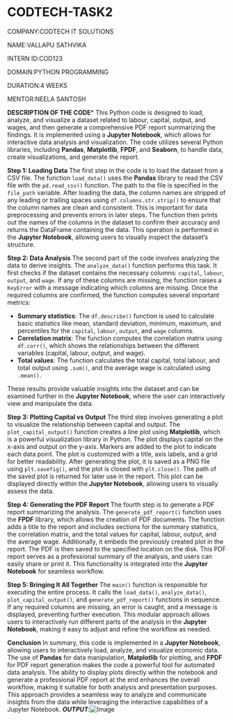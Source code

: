 # CODTECH-TASK2
COMPANY:CODTECH IT SOLUTIONS

NAME:VALLAPU SATHVIKA

INTERN ID:COD123

DOMAIN:PYTHON PROGRAMMING

DURATION:4 WEEKS

MENTOR:NEELA SANTOSH

**DESCRIPTION OF THE CODE***
This Python code is designed to load, analyze, and visualize a dataset related to labour, capital, output, and wages, and then generate a comprehensive PDF report summarizing the findings. It is implemented using a **Jupyter Notebook**, which allows for interactive data analysis and visualization. The code utilizes several Python libraries, including **Pandas**, **Matplotlib**, **FPDF**, and **Seaborn**, to handle data, create visualizations, and generate the report.

 **Step 1: Loading Data**
The first step in the code is to load the dataset from a CSV file. The function `load_data()` uses the **Pandas** library to read the CSV file with the `pd.read_csv()` function. The path to the file is specified in the `file_path` variable. After loading the data, the column names are stripped of any leading or trailing spaces using `df.columns.str.strip()` to ensure that the column names are clean and consistent. This is important for data preprocessing and prevents errors in later steps. The function then prints out the names of the columns in the dataset to confirm their accuracy and returns the DataFrame containing the data. This operation is performed in the **Jupyter Notebook**, allowing users to visually inspect the dataset’s structure.

 **Step 2: Data Analysis**
The second part of the code involves analyzing the data to derive insights. The `analyze_data()` function performs this task. It first checks if the dataset contains the necessary columns: `capital`, `labour`, `output`, and `wage`. If any of these columns are missing, the function raises a `KeyError` with a message indicating which columns are missing. Once the required columns are confirmed, the function computes several important metrics:
- **Summary statistics**: The `df.describe()` function is used to calculate basic statistics like mean, standard deviation, minimum, maximum, and percentiles for the `capital`, `labour`, `output`, and `wage` columns.
- **Correlation matrix**: The function computes the correlation matrix using `df.corr()`, which shows the relationships between the different variables (capital, labour, output, and wage).
- **Total values**: The function calculates the total capital, total labour, and total output using `.sum()`, and the average wage is calculated using `.mean()`.

These results provide valuable insights into the dataset and can be examined further in the **Jupyter Notebook**, where the user can interactively view and manipulate the data.

 **Step 3: Plotting Capital vs Output**
The third step involves generating a plot to visualize the relationship between capital and output. The `plot_capital_output()` function creates a line plot using **Matplotlib**, which is a powerful visualization library in Python. The plot displays capital on the x-axis and output on the y-axis. Markers are added to the plot to indicate each data point. The plot is customized with a title, axis labels, and a grid for better readability. After generating the plot, it is saved as a PNG file using `plt.savefig()`, and the plot is closed with `plt.close()`. The path of the saved plot is returned for later use in the report. This plot can be displayed directly within the **Jupyter Notebook**, allowing users to visually assess the data.

 **Step 4: Generating the PDF Report**
The fourth step is to generate a PDF report summarizing the analysis. The `generate_pdf_report()` function uses the **FPDF** library, which allows the creation of PDF documents. The function adds a title to the report and includes sections for the summary statistics, the correlation matrix, and the total values for capital, labour, output, and the average wage. Additionally, it embeds the previously created plot in the report. The PDF is then saved to the specified location on the disk. This PDF report serves as a professional summary of the analysis, and users can easily share or print it. This functionality is integrated into the **Jupyter Notebook** for seamless workflow.

 **Step 5: Bringing It All Together**
The `main()` function is responsible for executing the entire process. It calls the `load_data()`, `analyze_data()`, `plot_capital_output()`, and `generate_pdf_report()` functions in sequence. If any required columns are missing, an error is caught, and a message is displayed, preventing further execution. This modular approach allows users to interactively run different parts of the analysis in the **Jupyter Notebook**, making it easy to adjust and refine the workflow as needed.

 **Conclusion**
In summary, this code is implemented in a **Jupyter Notebook**, allowing users to interactively load, analyze, and visualize economic data. The use of **Pandas** for data manipulation, **Matplotlib** for plotting, and **FPDF** for PDF report generation makes the code a powerful tool for automated data analysis. The ability to display plots directly within the notebook and generate a professional PDF report at the end enhances the overall workflow, making it suitable for both analysis and presentation purposes. This approach provides a seamless way to analyze and communicate insights from the data while leveraging the interactive capabilities of a Jupyter Notebook.
***OUTPUT***:![Image](https://github.com/user-attachments/assets/3e025af3-553d-4dce-adf1-5bc9d387aa3e)
